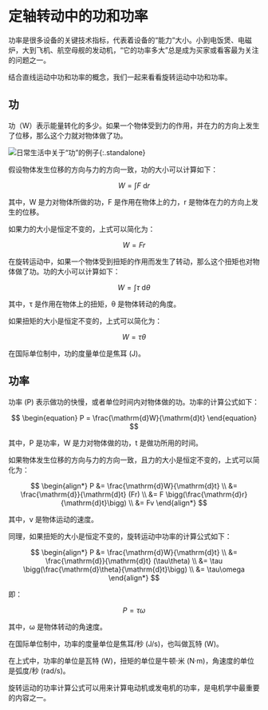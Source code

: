 # 定轴转动中的功和功率

功率是很多设备的关键技术指标，代表着设备的“能力”大小。小到电饭煲、电磁炉，大到飞机、航空母舰的发动机，“它的功率多大”总是成为买家或看客最为关注的问题之一。

结合直线运动中功和功率的概念，我们一起来看看旋转运动中功和功率。

## 功

功（W）表示能量转化的多少。如果一个物体受到力的作用，并在力的方向上发生了位移，那么这个力就对物体做了功。

![日常生活中关于“功”的例子](https://picx.zhimg.com/v2-4969a12982628d4a9c70a3414258ec2b_1440w.jpg "日常生活中关于“功”的例子"){:.standalone}

假设物体发生位移的方向与力的方向一致，功的大小可以计算如下：

$$
\begin{equation}
  W = \int F \ \mathrm{d}r
\end{equation}
$$

其中，W 是力对物体所做的功，F 是作用在物体上的力，r 是物体在力的方向上发生的位移。

如果力的大小是恒定不变的，上式可以简化为：

$$
W = Fr
$$

在旋转运动中，如果一个物体受到扭矩的作用而发生了转动，那么这个扭矩也对物体做了功。功的大小可以计算如下：

$$
\begin{equation}
  W = \int \tau \ \mathrm{d}\theta
\end{equation}
$$

其中，τ 是作用在物体上的扭矩，θ 是物体转动的角度。

如果扭矩的大小是恒定不变的，上式可以简化为：

$$
W = \tau \theta
$$

在国际单位制中，功的度量单位是焦耳 (J)。

## 功率

功率 (P) 表示做功的快慢，或者单位时间内对物体做的功。功率的计算公式如下：

$$
\begin{equation}
  P = \frac{\mathrm{d}W}{\mathrm{d}t}
\end{equation}
$$

其中，P 是功率，W 是力对物体做的功，t 是做功所用的时间。

如果物体发生位移的方向与力的方向一致，且力的大小是恒定不变的，上式可以简化为：

$$
\begin{align*}
P &= \frac{\mathrm{d}W}{\mathrm{d}t} \\
  &= \frac{\mathrm{d}}{\mathrm{d}t} (Fr) \\
  &= F \bigg(\frac{\mathrm{d}r}{\mathrm{d}t}\bigg) \\
  &= Fv
\end{align*}
$$

其中，v 是物体运动的速度。

同理，如果扭矩的大小是恒定不变的，旋转运动中功率的计算公式如下：

$$
\begin{align*}
P &= \frac{\mathrm{d}W}{\mathrm{d}t} \\
  &= \frac{\mathrm{d}}{\mathrm{d}t} (\tau\theta) \\
  &= \tau \bigg(\frac{\mathrm{d}\theta}{\mathrm{d}t}\bigg) \\
  &= \tau\omega
\end{align*}
$$

即：

$$
\begin{equation}
  P = \tau\omega
\end{equation}
$$

其中，ω 是物体转动的角速度。

在国际单位制中，功率的度量单位是焦耳/秒 (J/s)，也叫做瓦特 (W)。

在上式中，功率的单位是瓦特 (W)，扭矩的单位是牛顿·米 (N·m)，角速度的单位是弧度/秒 (rad/s)。

旋转运动的功率计算公式可以用来计算电动机或发电机的功率，是电机学中最重要的内容之一。


